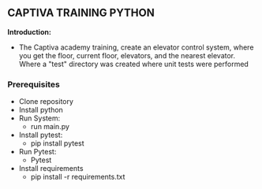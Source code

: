 ##  CAPTIVA TRAINING PYTHON 
**Introduction:**

* The Captiva academy training, create an elevator control system, where you get the floor, current floor, elevators, and the nearest elevator. Where a "test" directory was created where unit tests were performed

### Prerequisites
* Clone repository
* Install python
* Run System:
   * run main.py
* Install pytest:
   * pip install pytest
* Run Pytest:
   * Pytest
* Install  requirements
   *  pip install -r requirements.txt
